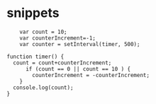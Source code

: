 # snippets

        var count = 10;
        var counterIncrement=-1;
        var counter = setInterval(timer, 500); 

    function timer() {
      count = count+counterIncrement;
          if (count == 0 || count == 10 ) {
            counterIncrement = -counterIncrement;
        }
      console.log(count);
    }
